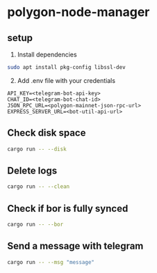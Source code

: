 # polygon-node-manager

## setup

1. Install dependencies
```bash
sudo apt install pkg-config libssl-dev
```

2. Add .env file with your credentials
```
API_KEY=<telegram-bot-api-key>
CHAT_ID=<telegram-bot-chat-id>
JSON_RPC_URL=<polygon-mainnet-json-rpc-url>
EXPRESS_SERVER_URL=<bot-util-api-url>
```

## Check disk space
```bash
cargo run -- --disk
```

## Delete logs
```bash
cargo run -- --clean
```

## Check if bor is fully synced
```bash
cargo run -- --bor
```

## Send a message with telegram
```bash
cargo run -- --msg "message"
```